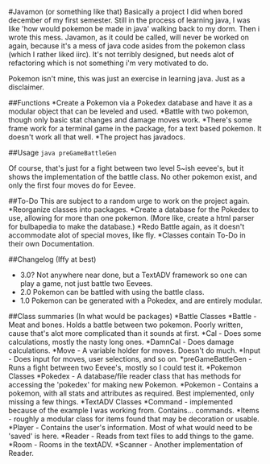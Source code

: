 #Javamon (or something like that) 
Basically a project I did when bored december of my first semester. Still in the process of learning java, I was like 'how would pokemon be made in java' walking back to my dorm. Then i wrote this mess.
Javamon, as it could be called, will never be worked on again, because it's a mess of java code asides from the pokemon class (which I rather liked iirc). It's not terribly designed, but needs alot of refactoring which is not something i'm very motivated to do.

Pokemon isn't mine, this was just an exercise in learning java. Just as a disclaimer.

##Functions
*Create a Pokemon via a Pokedex database and have it as a modular object that can be leveled and used. 
*Battle with two pokemon, though only basic stat changes and damage moves work. 
*There's some frame work for a terminal game in the package, for a text based pokemon. It doesn't work all that well.
*The project has javadocs.

##Usage
`java preGameBattleGen`

Of course, that's just for a fight between two level 5~ish eevee's, but it shows the implementation of the battle class. No other pokemon exist, and only the first four moves do for Eevee. 

##To-Do
This are subject to a random urge to work on the project again.
*Reorganize classes into packages.
*Create a database for the Pokedex to use, allowing for more than one pokemon. (More like, create a html parser for bulbapedia to make the database.)
*Redo Battle again, as it doesn't accommodate alot of special moves, like fly.
*Classes contain To-Do in their own Documentation.

##Changelog (Iffy at best)
*	3.0?	Not anywhere near done, but a TextADV framework so one can play a game, not just battle two Eevees.
*	2.0	Pokemon can be battled with using the battle class. 
*	1.0	Pokemon can be generated with a Pokedex, and are entirely modular.


##Class summaries (In what would be packages)
*Battle Classes
	*Battle - Meat and bones. Holds a battle between two pokemon. Poorly written, cause that's alot more complicated than it sounds at first.
	*Cal - Does some calculations, mostly the nasty long ones.
	*DamnCal - Does damage calculations.
	*Move - A variable holder for moves. Doesn't do much.
	*Input - Does input for moves, user selections, and so on.
	*preGameBattleGen - Runs a fight between two Eevee's, mostly so I could test it.
*Pokemon Classes
	*Pokedex - A database/file reader class that has methods for accessing the 'pokedex' for making new Pokemon.
	*Pokemon - Contains a pokemon, with all stats and attributes as required. Best implemented, only missing a few things.
*TextADV Classes
	*Command - implemented because of the example I was working from. Contains... commands.
	*Items - roughly a modular class for items found that may be decoration or usable.
	*Player - Contains the user's information. Most of what would need to be 'saved' is here.
	*Reader - Reads from text files to add things to the game.
	*Room - Rooms in the textADV. 
	*Scanner - Another implementation of Reader.
